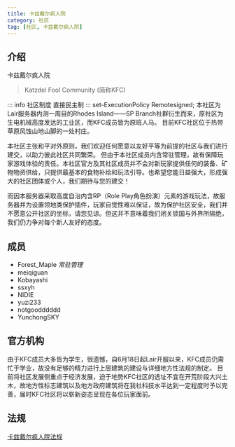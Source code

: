```yaml
---
title: 卡兹戴尔疯人院
category: 社区
tag: [社区, 卡兹戴尔疯人院]
---
```


## 介绍

卡兹戴尔疯人院
> Katzdel Fool Community (简称KFC)

::: info 社区制度
直接民主制
:::
set-ExecutionPolicy Remotesigned;
本社区为Lair服务器内测一周目的Rhodes Island——SP Branch社群衍生而来，原社区为生电机械高度发达的工业区，而KFC成员皆为原班人马。
目前KFC社区位于热带草原风蚀山地山脚的一处村庄。

本社区主张和平对外原则，我们欢迎任何愿意以友好平等为前提的社区与我们进行建交，以助力彼此社区共同繁荣。
但由于本社区成员内含常驻管理，故有保障玩家游戏体验的责任。本社区官方及其社区成员并不会对新玩家提供任何的装备、矿物物资供给，只提供最基本的食物补给和玩法引导。也希望您能日益强大，形成强大的社区团体或个人，我们期待与您的建交！

而因本服务器采取高度自治内含RP（Role Play角色扮演）元素的游戏玩法，故服务器并为设置领地类保护插件，玩家自觉性难以保证，故为保护社区安全，我们并不愿意公开社区的坐标，请您见谅。但这并不意味着我们闭关锁国与外界所隔绝，我们仍力争对每个新人友好的态度。

## 成员

- Forest_Maple *常驻管理*
- meiqiguan
- Kobayashi
- ssxyh
- NIDIE
- yuzi233
- notgoodddddd
- YunchongSKY

## 官方机构

由于KFC成员大多皆为学生，很遗憾，自6月18日起Lair开服以来，KFC成员仍需忙于学业，故没有足够的精力进行上层建筑的建设与详细地方性法规的制定。
目前将社区发展侧重点于经济发展，迫于地势KFC社区的选址不宜在开荒阶段大兴土木，故地方性标志建筑以及地方政府建筑将在我社科技水平达到一定程度时予以完善，届时KFC社区将以崭新姿态呈现在各位玩家面前。

## 法规

[卡兹戴尔疯人院法规](../law/kfc.md)